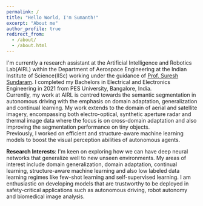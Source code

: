 ```yaml
---
permalink: /
title: "Hello World, I'm Sumanth!"
excerpt: "About me"
author_profile: true
redirect_from: 
  - /about/
  - /about.html
---
```


I'm currently a research assistant at the Artificial Intelligence and Robotics Lab(AIRL) within the Department of Aerospace Engineering at the Indian Institute of Science(IISc) working under the guidance of [Prof. Suresh Sundaram](https://scholar.google.com/citations?hl=en&user=5iAMbhMAAAAJ&view_op=list_works&sortby=pubdate). I completed my Bachelors in Electrical and Electronics Engineering in 2021 from PES University, Bangalore, India.<br>
Currently, my work at AIRL is centred towards the semantic segmentation in autonomous driving with the emphasis on domain adaptation, generalization and continual learning. My work extends to the domain of aerial and satellite imagery, encompassing both electro-optical, synthetic aperture radar and thermal image data where the focus is on cross-domain adaptation and also improving the segmentation performance on tiny objects.<br>
Previously, I worked on efficient and structure-aware machine learning models to boost the visual perception abilities of autonomous agents. 

**Research Interests**: I'm keen on exploring how we can have deep neural networks that generalize well to new unseen environments. My areas of interest include domain generalization, domain adaptation, continual learning, structure-aware machine learning and also low labeled data learning regimes like few-shot learning and self-supervised learning. I am enthusiastic on developing models that are trustworthy to be deployed in safety-critical applications such as autonomous driving, robot autonomy and biomedical image analysis.

